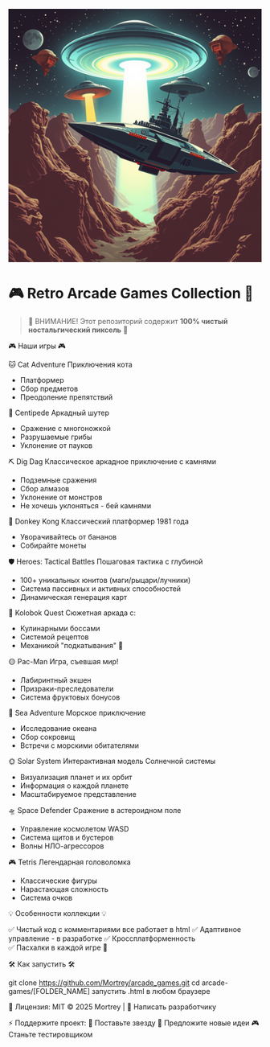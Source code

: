 ![Space Defender Banner](SPACE_DEFENDER/images/splash.png)

🎮 **Retro Arcade Games Collection** 🌟
=====================================

> 🚨 ВНИМАНИЕ! Этот репозиторий содержит **100% чистый ностальгический пиксель** 🌌

🎮 Наши игры 🎮

🐱 Cat Adventure
Приключения кота
- Платформер
- Сбор предметов
- Преодоление препятствий

🐛 Centipede
Аркадный шутер
- Сражение с многоножкой
- Разрушаемые грибы
- Уклонение от пауков

⛏️ Dig Dag
Классическое аркадное приключение с камнями
- Подземные сражения
- Сбор алмазов
- Уклонение от монстров
- Не хочешь уклоняться - бей камнями

🐒 Donkey Kong
Классический платформер 1981 года
- Уворачивайтесь от бананов
- Собирайте монеты

🛡️ Heroes: Tactical Battles
Пошаговая тактика с глубиной
- 100+ уникальных юнитов (маги/рыцари/лучники)
- Система пассивных и активных способностей
- Динамическая генерация карт

🍞 Kolobok Quest
Сюжетная аркада с:
- Кулинарными боссами
- Системой рецептов
- Механикой "подкатывания" 🥞

🟡 Pac-Man
Игра, съевшая мир!
- Лабиринтный экшен
- Призраки-преследователи
- Система фруктовых бонусов

🌊 Sea Adventure
Морское приключение
- Исследование океана
- Сбор сокровищ
- Встречи с морскими обитателями

🌞 Solar System
Интерактивная модель Солнечной системы
- Визуализация планет и их орбит
- Информация о каждой планете
- Масштабируемое представление

🛸 Space Defender
Сражение в астероидном поле
- Управление космолетом WASD
- Система щитов и бустеров
- Волны НЛО-агрессоров

🎮 Tetris
Легендарная головоломка
- Классические фигуры
- Нарастающая сложность
- Система очков

💡 Особенности коллекции 💡

✅ Чистый код с комментариями все работает в html 
✅ Адаптивное управление - в разработке 
✅ Кроссплатформенность  
✅ Пасхалки в каждой игре 🥚

🛠️ Как запустить 🛠️

git clone https://github.com/Mortrey/arcade_games.git
cd arcade-games/[FOLDER_NAME]
запустить .html в любом браузере

📜 Лицензия: MIT
© 2025 Mortrey | 📨 Написать разработчику

⚡ Поддержите проект:
🌟 Поставьте звезду
📝 Предложите новые идеи
🎮 Станьте тестировщиком 